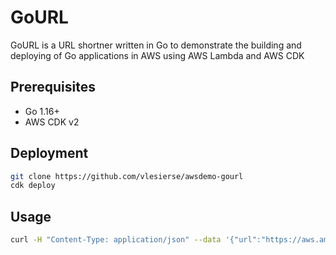 # GoURL
GoURL is a URL shortner written in Go to demonstrate the building and deploying of Go applications in AWS using AWS Lambda and AWS CDK

## Prerequisites 

- Go 1.16+
- AWS CDK v2

## Deployment

```sh
git clone https://github.com/vlesierse/awsdemo-gourl
cdk deploy
```

## Usage

```sh
curl -H "Content-Type: application/json" --data '{"url":"https://aws.amazon.com"}' $SERVICE_URL
```
